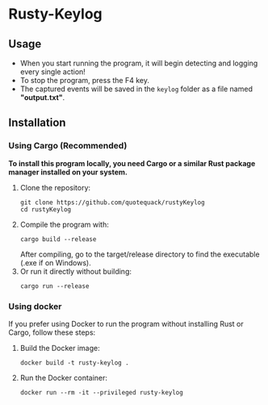 # Rusty-Keylog

## Usage
- When you start running the program, it will begin detecting and logging every single action!
- To stop the program, press the F4 key.
- The captured events will be saved in the `keylog` folder as a file named **"output.txt"**.

## Installation

### Using Cargo (Recommended)

**To install this program locally, you need Cargo or a similar Rust package manager installed on your system.**

1. Clone the repository:
    ```
    git clone https://github.com/quotequack/rustyKeylog
    cd rustyKeylog
    ```
2. Compile the program with:
    ```
    cargo build --release
    ```
    After compiling, go to the target/release directory to find the executable (.exe if on Windows).
3. Or run it directly without building:
    ```
    cargo run --release
    ```
### Using docker
If you prefer using Docker to run the program without installing Rust or Cargo, follow these steps:
1. Build the Docker image:
    ```
    docker build -t rusty-keylog .
    ```
2. Run the Docker container:
    ```
    docker run --rm -it --privileged rusty-keylog
    ```

